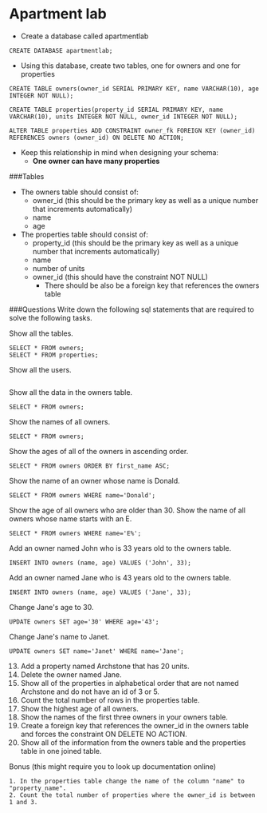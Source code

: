 # Apartment lab

- Create a database called apartmentlab 
``` 
CREATE DATABASE apartmentlab;
``` 
- Using this database, create two tables, one for owners and one for properties
``` 
CREATE TABLE owners(owner_id SERIAL PRIMARY KEY, name VARCHAR(10), age INTEGER NOT NULL);

CREATE TABLE properties(property_id SERIAL PRIMARY KEY, name VARCHAR(10), units INTEGER NOT NULL, owner_id INTEGER NOT NULL);

ALTER TABLE properties ADD CONSTRAINT owner_fk FOREIGN KEY (owner_id) REFERENCES owners (owner_id) ON DELETE NO ACTION;
``` 
- Keep this relationship in mind when designing your schema:
  + **One owner can have many properties**

###Tables

- The owners table should consist of: 
  + owner_id (this should be the primary key as well as a unique number that increments automatically)
  + name
  + age
- The properties table should consist of:
  + property_id (this should be the primary key as well as a unique number that increments automatically)
  + name
  + number of units
  + owner_id (this should have the constraint NOT NULL)
    + There should be also be a foreign key that references the owners table

###Questions
Write down the following sql statements that are required to solve the following tasks.

  
Show all the tables.
```  
SELECT * FROM owners;
SELECT * FROM properties;
```  

Show all the users. 
```
```

Show all the data in the owners table.
```
SELECT * FROM owners;
```
Show the names of all owners. 
```
SELECT * FROM owners;
```

Show the ages of all of the owners in ascending order. 
```
SELECT * FROM owners ORDER BY first_name ASC;
```

Show the name of an owner whose name is Donald. 
```
SELECT * FROM owners WHERE name='Donald';
```

Show the age of all owners who are older than 30. 
Show the name of all owners whose name starts with an E.
```
SELECT * FROM owners WHERE name='E%';
```

Add an owner named John who is 33 years old to the owners table.
```
INSERT INTO owners (name, age) VALUES ('John', 33); 
```

Add an owner named Jane who is 43 years old to the owners table. 
```
INSERT INTO owners (name, age) VALUES ('Jane', 33); 
```

Change Jane's age to 30. 
```
UPDATE owners SET age='30' WHERE age='43';
```
Change Jane's name to Janet. 
```
UPDATE owners SET name='Janet' WHERE name='Jane';
```

13. Add a property named Archstone that has 20 units. 
14. Delete the owner named Jane. 
15. Show all of the properties in alphabetical order that are not named Archstone and do not have an id of 3 or 5. 
16. Count the total number of rows in the properties table.
17. Show the highest age of all owners.
18. Show the names of the first three owners in your owners table.
19. Create a foreign key that references the owner_id in the owners table and forces the constraint ON DELETE NO ACTION. 
20. Show all of the information from the owners table and the properties table in one joined table.  

Bonus (this might require you to look up documentation online)

```
1. In the properties table change the name of the column "name" to "property_name". 
2. Count the total number of properties where the owner_id is between 1 and 3.
```